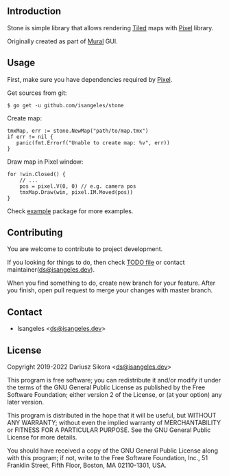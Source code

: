 ## Introduction
Stone is simple library that allows rendering [Tiled](https://www.mapeditor.org/) maps with [Pixel](https://github.com/faiface/pixel) library.

Originally created as part of [Mural](https://github.com/Isangeles/mural) GUI.

## Usage
First, make sure you have dependencies required by [Pixel](https://github.com/faiface/pixel).

Get sources from git:
```
$ go get -u github.com/isangeles/stone
```

Create map:
```
tmxMap, err := stone.NewMap("path/to/map.tmx")
if err != nil {
   panic(fmt.Errorf("Unable to create map: %v", err))
}
```

Draw map in Pixel window:
```
for !win.Closed() {
    // ...
    pos = pixel.V(0, 0) // e.g. camera pos
    tmxMap.Draw(win, pixel.IM.Moved(pos))
}
```

Check [example](https://github.com/Isangeles/stone/tree/master/example) package for more examples.

## Contributing
You are welcome to contribute to project development.

If you looking for things to do, then check [TODO file](https://github.com/Isangeles/stone/blob/master/TODO) or contact maintainer(ds@isangeles.dev).

When you find something to do, create new branch for your feature.
After you finish, open pull request to merge your changes with master branch.

## Contact
* Isangeles <<ds@isangeles.dev>>

## License
Copyright 2019-2022 Dariusz Sikora <<ds@isangeles.dev>>

This program is free software; you can redistribute it and/or modify
it under the terms of the GNU General Public License as published by
the Free Software Foundation; either version 2 of the License, or
(at your option) any later version.

This program is distributed in the hope that it will be useful,
but WITHOUT ANY WARRANTY; without even the implied warranty of
MERCHANTABILITY or FITNESS FOR A PARTICULAR PURPOSE.  See the
GNU General Public License for more details.

You should have received a copy of the GNU General Public License
along with this program; if not, write to the Free Software
Foundation, Inc., 51 Franklin Street, Fifth Floor, Boston,
MA 02110-1301, USA.
